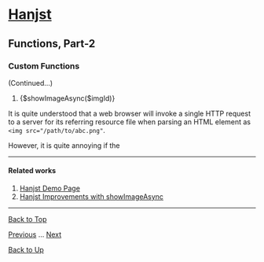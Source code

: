 # [Hanjst](/hanjst/index)
## Functions, Part-2
### Custom Functions

(Continued...)

1. {\$showImageAsync($imgId)}

It is quite understood that a web browser will invoke a single HTTP request to a server for its referring resource file when parsing an HTML element as `<img src="/path/to/abc.png"`.

However, it is quite annoying if the 




---

#### Related works

1. [Hanjst Demo Page](https://ufqi.com/dev/hanjst/)
2. [Hanjst Improvements with showImageAsync](https://ufqi.com/blog/hanjst-showimage-dotpos/)

----
[Back to Top](/hanjst/hanjst-function-3)

[Previous](./hanjst-function-2) ... [Next](./hanjst-nodejs)

[Back to Up](/hanjst/index)

<!--stackedit_data:
eyJoaXN0b3J5IjpbMTM1MzkyODE0NV19
-->